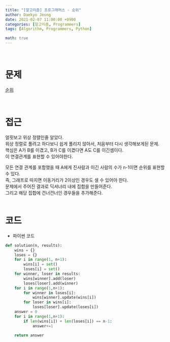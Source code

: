 ```yaml
---
title: "[알고리즘] 프로그래머스 - 순위"
author: Daekyo Jeong
date: 2021-02-07 11:00:00 +0900
categories: [알고리즘, Programmers]
tags: [Algorithm, Programmers, Python]

math: true
---
```


<br/>

# **문제**


[순위](https://programmers.co.kr/learn/courses/30/lessons/49191)

<br/>

# **접근**  

얼핏보고 위상 정렬인줄 알았다.  
위상 정렬로 풀려고 하다보니 쉽게 풀리지 않아서, 처음부터 다시 생각해보게된 문제.  
핵심은 A가 B를 이겼고, B가 C를 이겼다면 A도 C를 이긴셈이다.  
이 연결관계를 표현할 수 있어야한다.  

모든 연결 관계를 포함했을 때 A에게 진사람과 이긴 사람의 수가 n-1이면 순위를 표현할 수 있다.  
즉, 그래프로 따지면 이동거리가 2이상인 경우도 셀 수 있어야 한다.  
문제에서 주어진 결과로 딕셔너리 내에 집합을 만들어준다.  
그리고 해당 집합에 건너건너인 경우들을 추가해준다.  
<br/>

# **코드**


- 파이썬 코드   

```py
def solution(n, results):
    wins = {}
    loses = {}
    for i in range(1, n+1):
        wins[i] = set()
        loses[i] = set()
    for winner, loser in results:
        wins[winner].add(loser)
        loses[loser].add(winner)
    for i in range(1,n+1):
        for winner in loses[i]:
            wins[winner].update(wins[i])
        for loser in wins[i]:
            loses[loser].update(loses[i])
    answer = 0
    for i in range(1,n+1):
        if len(wins[i]) + len(loses[i]) == n-1:
            answer+=1

    return answer
```


<br/>

